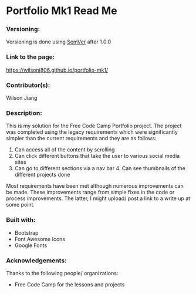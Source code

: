 # Portfolio Mk1 Read Me

### Versioning:

Versioning is done using [SemVer](https://semver.org) after 1.0.0

### Link to the page:
https://wilsonj806.github.io/portfolio-mk1/


### Contributor(s):
Wilson Jiang

### Description:

This is my solution for the Free Code Camp Portfolio project. The project was completed using the legacy requirements which were significantly simpler than the current requirements and they are as follows:

  1. Can access all of the content by scrolling
  2. Can click different buttons that take the user to various social media sites 
  3. Can go to different sections via a nav bar
	4. Can see thumbnails of the different projects done 

Most requirements have been met although numerous improvements can be made. These improvements range from simple fixes in the code or process improvements. The latter, I might upload/ post a link to a write up at some point.

### Built with:
- Bootstrap
- Font Awesome Icons
- Google Fonts

### Acknowledgements:

Thanks to the following people/ organizations:
- Free Code Camp for the lessons and projects

